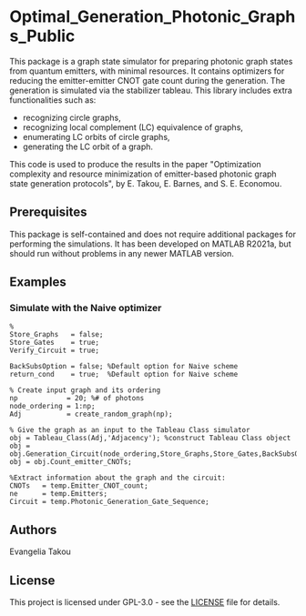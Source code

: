 # Optimal_Generation_Photonic_Graphs_Public
This package is a graph state simulator for preparing photonic graph states
from quantum emitters, with minimal resources. It contains optimizers for 
reducing the emitter-emitter CNOT gate count during the generation. 
The generation is simulated via the stabilizer tableau. 
This library includes extra functionalities such as: 
* recognizing circle graphs,
* recognizing local complement (LC) equivalence of graphs, 
* enumerating LC orbits of circle graphs, 
* generating the LC orbit of a graph.

This code is used 
to produce the results in the paper "Optimization complexity and resource 
minimization of emitter-based photonic graph state generation protocols", 
by E. Takou, E. Barnes, and S. E. Economou.

## Prerequisites
This package is self-contained and does not require additional packages
for performing the simulations. It has been developed on MATLAB R2021a, 
but should run without problems in any newer MATLAB version.

## Examples
### Simulate with the Naive optimizer
```
%
Store_Graphs   = false;
Store_Gates    = true;
Verify_Circuit = true;

BackSubsOption = false; %Default option for Naive scheme
return_cond    = true;  %Default option for Naive scheme

% Create input graph and its ordering
np            = 20; %# of photons
node_ordering = 1:np;
Adj           = create_random_graph(np); 

% Give the graph as an input to the Tableau Class simulator
obj = Tableau_Class(Adj,'Adjacency'); %construct Tableau Class object
obj = obj.Generation_Circuit(node_ordering,Store_Graphs,Store_Gates,BackSubsOption,Verify_Circuit,return_cond)
obj = obj.Count_emitter_CNOTs;

%Extract information about the graph and the circuit:
CNOTs   = temp.Emitter_CNOT_count;
ne      = temp.Emitters;
Circuit = temp.Photonic_Generation_Gate_Sequence;
```

## Authors
Evangelia Takou

## License
This project is licensed under GPL-3.0 - see the [LICENSE](LICENSE) file for details.

